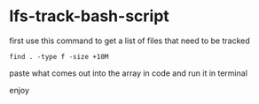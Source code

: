 # lfs-track-bash-script


first use this command to get a list of files that need to be tracked

``` find . -type f -size +10M ```

paste what comes out into the array in code and run it in terminal

enjoy
